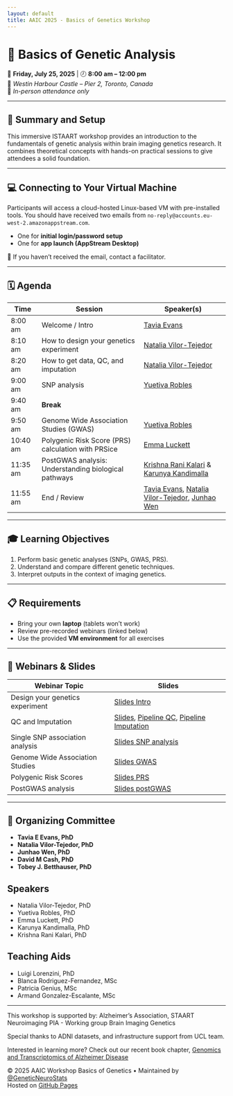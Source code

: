 ```yaml
---
layout: default
title: AAIC 2025 - Basics of Genetics Workshop
---
```


  
# 🧬 Basics of Genetic Analysis  
  
📅 **Friday, July 25, 2025** | 🕗 **8:00 am – 12:00 pm**  
📍 *Westin Harbour Castle – Pier 2, Toronto, Canada*  
👥 *In-person attendance only*

---

## 🎯 Summary and Setup

This immersive ISTAART workshop provides an introduction to the fundamentals of genetic analysis within brain imaging genetics research. It combines theoretical concepts with hands-on practical sessions to give attendees a solid foundation.

---

## 💻 Connecting to Your Virtual Machine

Participants will access a cloud-hosted Linux-based VM with pre-installed tools. You should have received two emails from `no-reply@accounts.eu-west-2.amazonappstream.com`.

- One for **initial login/password setup**
- One for **app launch (AppStream Desktop)**

🚫 If you haven’t received the email, contact a facilitator.

---

## 🗓️ Agenda

| Time       | Session                                                 | Speaker(s)                               |
|------------|---------------------------------------------------------|-------------------------------------------|
| 8:00 am    | Welcome / Intro                                          | [Tavia Evans](https://www.gbhi.org/profiles/tavia-evans) |
| 8:10 am    | How to design your genetics experiment                  | [Natalia Vilor-Tejedor](https://www.barcelonabeta.org/en/about/organization/natalia-vilor-tejedor) |
| 8:20 am    | How to get data, QC, and imputation                     | [Natalia Vilor-Tejedor](https://www.barcelonabeta.org/en/about/organization/natalia-vilor-tejedor) |
| 9:00 am    | SNP analysis                                            | [Yuetiva Robles](https://www.linkedin.com/in/yuetiva/) |
| 9:40 am    | **Break**                                               |                                           |
| 9:50 am    | Genome Wide Association Studies (GWAS)                  | [Yuetiva Robles](https://www.linkedin.com/in/yuetiva/) 
| 10:40 am   | Polygenic Risk Score (PRS) calculation with PRSice      | [Emma Luckett](https://amypad.eu/news/recent-news/interview-with-emma-luckett/) |
| 11:35 am   | PostGWAS analysis: Understanding biological pathways    | [Krishna Rani Kalari](http://kalarikrlab.org/) & [Karunya Kandimalla](https://www.pharmacy.umn.edu/our-faculty-staff/our-faculty/karunya-kandimalla)  |
| 11:55 am   | End / Review                                             | [Tavia Evans](https://www.gbhi.org/profiles/tavia-evans), [Natalia Vilor-Tejedor](https://www.barcelonabeta.org/en/about/organization/natalia-vilor-tejedor), [Junhao Wen](https://www.columbiaradiology.org/profile/junhao-hao-wen-phd)   |

---

## 🎓 Learning Objectives

1. Perform basic genetic analyses (SNPs, GWAS, PRS).
2. Understand and compare different genetic techniques.
3. Interpret outputs in the context of imaging genetics.

---

## 📋 Requirements

- Bring your own **laptop** (tablets won’t work)
- Review pre-recorded webinars (linked below)
- Use the provided **VM environment** for all exercises

---

## 🔗 Webinars & Slides

| Webinar Topic                    | Slides                     |
|----------------------------------|----------------------------|
| Design your genetics experiment  | [Slides Intro](sections/S1prep.pdf) |
| QC and Imputation                | [Slides](sections/S2_Genetic_QC_Imputation_Slides_NVT.pdf), [Pipeline QC](sections/Genetic_QC.html), [Pipeline Imputation](sections/Genetic_Imputation.html) |
| Single SNP association analysis  | [Slides SNP analysis](sections/S3_Robles_SNPanalysis_GWAS.pdf) |
| Genome Wide Association Studies  | [Slides GWAS](sections/S3_Robles_SNPanalysis_GWAS.pdf) |
| Polygenic Risk Scores            | [Slides PRS](sections/S4_PRS_Presentation_Emma.pdf) |
| PostGWAS analysis                | [Slides postGWAS](#)            |

---

## 👥 Organizing Committee

- **Tavia E Evans, PhD**
- **Natalia Vilor-Tejedor, PhD**
- **Junhao Wen, PhD**
- **David M Cash, PhD**
- **Tobey J. Betthauser, PhD**

##    Speakers

- Natalia Vilor-Tejedor, PhD
- Yuetiva Robles, PhD  
- Emma Luckett, PhD  
- Karunya Kandimalla, PhD  
- Krishna Rani Kalari, PhD  

##     Teaching Aids

- Luigi Lorenzini, PhD  
- Blanca Rodriguez-Fernandez, MSc  
- Patricia Genius, MSc
- Armand Gonzalez-Escalante, MSc  
  
---

This workshop is supported by: Alzheimer’s Association, STAART Neuroimaging PIA - Working group Brain Imaging Genetics

Special thanks to ADNI datasets, and infrastructure support from UCL team.

Interested in learning more? Check out our recent book chapter, [Genomics and Transcriptomics of Alzheimer Disease](https://link.springer.com/chapter/10.1007/978-3-031-80849-4_13)

© 2025 AAIC Workshop Basics of Genetics • Maintained by [@GeneticNeuroStats](https://github.com/GeneticNeuroStats)  
Hosted on [GitHub Pages](https://pages.github.com/)


